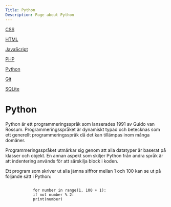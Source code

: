 ```yaml
---
Title: Python
Description: Page about Python
---
```


<div class="s-tech-container">
    <div class="tech-sidebar">
        <p><a href="css">CSS</a></p>
        <p><a href="html">HTML</a></p>
        <p><a href="javascript">JavaScript</a></p>
        <p><a href="php">PHP</a></p>
        <p {% if page.id==current_page.id %} class="active" {% endif %}><a href="python">Python</a></p>
        <p><a href="git">Git</a></p>
        <p><a href="sqlite">SQLite</a></p>
    </div>
    <div class="tech-info">
        <span class="underline"><h1>Python</h1></span>
        <p style="margin-top: 20px">Python är ett programmeringsspråk som lanserades 1991 av Guido van Rossum. Programmeringsspråket är dynamiskt typad och betecknas som ett generellt programmeringsspråk då det kan tillämpas inom många domäner.</p>
        <p>Programmeringsspråket utmärkar sig genom att alla datatyper är baserat på klasser och objekt. En annan aspekt som skiljer Python från andra språk är att indentering används för att särskilja block i koden.</p>
        <p style="margin-bottom:10px;">Ett program som skriver ut alla jämna siffror mellan 1 och 100 kan se ut på följande sätt i Python:</p>
        <pre><code>
            for number in range(1, 100 + 1):
            if not number % 2:
            print(number)
        </code></pre>
    </div>
</div>